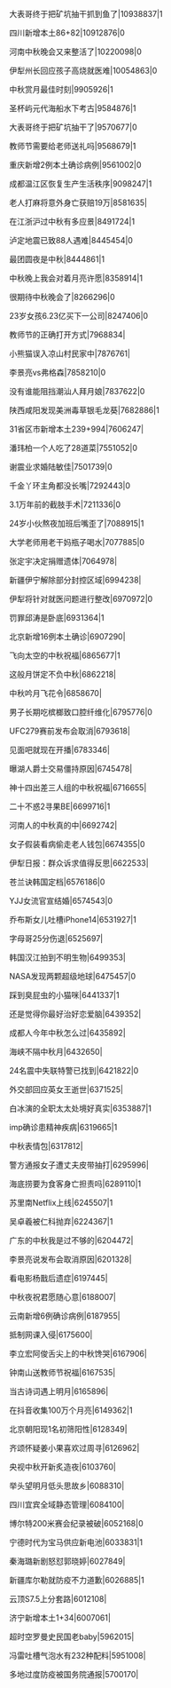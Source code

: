 大表哥终于把矿坑抽干抓到鱼了|10938837|1

四川新增本土86+82|10912876|0

河南中秋晚会又来整活了|10220098|0

伊犁州长回应孩子高烧就医难|10054863|0

中秋赏月最佳时刻|9905926|1

圣杯屿元代海船水下考古|9584876|1

大表哥终于把矿坑抽干了|9570677|0

教师节需要给老师送礼吗|9568679|1

重庆新增2例本土确诊病例|9561002|0

成都温江区恢复生产生活秩序|9098247|1

老人打麻将意外身亡获赔19万|8581635|

在江浙沪过中秋有多应景|8491724|1

泸定地震已致88人遇难|8445454|0

最团圆夜是中秋|8444861|1

中秋晚上我会对着月亮许愿|8358914|1

很期待中秋晚会了|8266296|0

23岁女孩6.23亿买下一公司|8247406|0

教师节的正确打开方式|7968834|

小熊猫误入凉山村民家中|7876761|

李景亮vs弗格森|7858210|0

没有谁能阻挡潮汕人拜月娘|7837622|0

陕西咸阳发现美洲毒草银毛龙葵|7682886|1

31省区市新增本土239+994|7606247|

潘玮柏一个人吃了28道菜|7551052|0

谢震业求婚陆敏佳|7501739|0

千金丫环主角都没长嘴|7292443|0

3.1万年前的截肢手术|7211336|0

24岁小伙熬夜加班后嘴歪了|7088915|1

大学老师用老干妈瓶子喝水|7077885|0

张定宇决定捐赠遗体|7064978|

新疆伊宁解除部分封控区域|6994238|

伊犁将针对就医问题进行整改|6970972|0

罚罪邱涛是卧底|6931364|1

北京新增16例本土确诊|6907290|

飞向太空的中秋祝福|6865677|1

这般月饼定不负中秋|6862218|

中秋吟月飞花令|6858670|

男子长期吃槟榔致口腔纤维化|6795776|0

UFC279赛前发布会取消|6793618|

见面吧就现在开播|6783346|

曝湖人爵士交易僵持原因|6745478|

神十四出差三人组的中秋祝福|6716655|

二十不惑2寻果BE|6699716|1

河南人的中秋真的中|6692742|

女子假装看病偷走老人钱包|6674355|0

伊犁日报：群众诉求值得反思|6622533|

苍兰诀韩国定档|6576186|0

YJJ女流官宣结婚|6574543|0

乔布斯女儿吐槽iPhone14|6531927|1

字母哥25分伤退|6525697|

韩国汉江拍到不明生物|6499353|

NASA发现两颗超级地球|6475457|0

踩到臭屁虫的小猫咪|6441337|1

还是觉得你最好治好恋爱脑|6439352|

成都人今年中秋怎么过|6435892|

海峡不隔中秋月|6432650|

24名震中失联特警已找到|6421822|0

外交部回应英女王逝世|6371525|

白冰演的全职太太处境好真实|6353887|1

imp确诊患精神疾病|6319665|1

中秋表情包|6317812|

警方通报女子遭丈夫皮带抽打|6295996|

海底捞要为食客身亡担责吗|6289110|1

苏里南Netflix上线|6245507|1

吴卓羲被仁科抛弃|6224367|1

广东的中秋我是过不够的|6204472|

李景亮说发布会取消原因|6201328|

看电影杨戬后遗症|6197445|

中秋夜祝君愿随心意|6188007|

云南新增6例确诊病例|6187955|

抵制网课入侵|6175600|

李立宏阿俊舌尖上的中秋馋哭|6167906|

钟南山送教师节祝福|6167535|

当古诗词遇上明月|6165896|

在抖音收集100万个月亮|6149362|1

北京朝阳现1名初筛阳性|6128349|

齐颂怀疑姜小果喜欢过周寻|6126962|

央视中秋开新炙造夜|6103760|

举头望明月低头思故乡|6088310|

四川宜宾全域静态管理|6084100|

博尔特200米赛会纪录被破|6052168|0

宁德时代为宝马供应新电池|6033831|1

秦海璐新剧怒怼郭晓婷|6027849|

新疆库尔勒就防疫不力道歉|6026885|1

云顶S7.5上分套路|6012108|

济宁新增本土1+34|6007061|

超时空罗曼史民国老baby|5962015|

冯雷吐槽气泡水有232种配料|5951008|

多地过度防疫被国务院通报|5700170|

